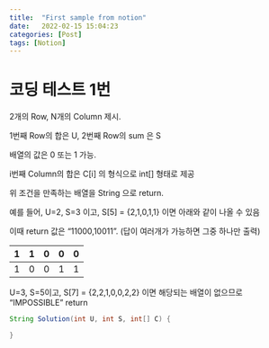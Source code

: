 ```yaml
---
title:  "First sample from notion"
date:   2022-02-15 15:04:23
categories: [Post]
tags: [Notion]
---
```

# 코딩 테스트 1번

2개의 Row, N개의 Column 제시.

1번째 Row의 합은 U, 2번째 Row의 sum 은 S

배열의 값은 0 또는 1 가능.

i번째 Column의 합은 C[i] 의 형식으로 int[] 형태로 제공

위 조건을 만족하는 배열을 String 으로 return. 

예를 들어, U=2, S=3 이고, S[5] = {2,1,0,1,1} 이면 아래와 같이 나올 수 있음

이때 return 값은 “11000,10011”. (답이 여러개가 가능하면 그중 하나만 출력)

| 1 | 1 | 0 | 0 | 0 |
| --- | --- | --- | --- | --- |
| 1 | 0 | 0 | 1 | 1 |

U=3, S=5이고, S[7] = {2,2,1,0,0,2,2} 이면 해당되는 배열이 없으므로 “IMPOSSIBLE” return

```java
String Solution(int U, int S, int[] C) {

}
```
